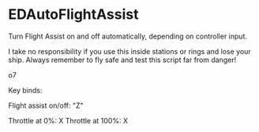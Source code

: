 # EDAutoFlightAssist
Turn Flight Assist on and off automatically, depending on controller input.

I take no responsibility if you use this inside stations or rings and lose your ship.
Always remember to fly safe and test this script far from danger!

o7

Key binds:

Flight assist on/off: "Z"

Throttle at 0%: X
Throttle at 100%: X

